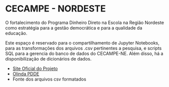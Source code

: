 # CECAMPE - NORDESTE
O fortalecimento do Programa Dinheiro Direto na Escola na Região Nordeste como estratégia para a gestão democrática e para a qualidade da educação.

Este espaço é reservado para o compartilhamento de Jupyter Notebooks, para as transformações dos arquivos .csv pertinentes a pesquisa, e scripts SQL para a gerencia do banco de dados do CECAMPE-NE. Além disso, há a disponibilização de dicionários de dados.

- [Site Oficial do Projeto](https://www.cecampe.ufpb.br/)
- [Olinda PDDE](https://www.fnde.gov.br/olinda-ide/servico/PDDE_PRJ_914BRZ1071/versao/v1/aplicacao#!/)
- Fonte dos arquivos csv formatados
